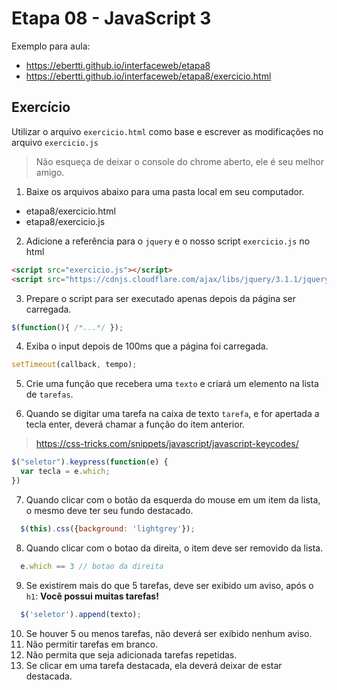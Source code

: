 # Etapa 08 - JavaScript 3

Exemplo para aula:

* https://ebertti.github.io/interfaceweb/etapa8
* https://ebertti.github.io/interfaceweb/etapa8/exercicio.html

## Exercício

Utilizar o arquivo `exercicio.html` como base e escrever as modificações no arquivo `exercicio.js`

> Não esqueça de deixar o console do chrome aberto, ele é seu melhor amigo.

1. Baixe os arquivos abaixo para uma pasta local em seu computador.

* etapa8/exercicio.html
* etapa8/exercicio.js

2. Adicione a referência para o `jquery` e o nosso script `exercicio.js` no html

```html
<script src="exercicio.js"></script>
<script src="https://cdnjs.cloudflare.com/ajax/libs/jquery/3.1.1/jquery.min.js"></script>
```

3. Prepare o script para ser executado apenas depois da página ser carregada.

```javascript
$(function(){ /*...*/ });
```

4. Exiba o input depois de 100ms que a página foi carregada.

```javascript
setTimeout(callback, tempo);
```

5. Crie uma função que recebera uma `texto` e criará um elemento na lista de `tarefas`.

6. Quando se digitar uma tarefa na caixa de texto `tarefa`, e for apertada a tecla enter, deverá chamar a função do item anterior.

> https://css-tricks.com/snippets/javascript/javascript-keycodes/

```javascript
$("seletor").keypress(function(e) {
  var tecla = e.which;
})
```

7. Quando clicar com o botão da esquerda do mouse em um item da lista, o mesmo deve ter seu fundo destacado.

```javascript
  $(this).css({background: 'lightgrey'});
```

8. Quando clicar com o botao da direita, o item deve ser removido da lista.

```javascript
  e.which == 3 // botao da direita
```

9. Se existirem mais do que 5 tarefas, deve ser exibido um aviso, após o `h1`: **Você possui muitas tarefas!**

```javascript
  $('seletor').append(texto);
```

10. Se houver 5 ou menos tarefas, não deverá ser exibido nenhum aviso.
11. Não permitir tarefas em branco.
12. Não permita que seja adicionada tarefas repetidas.
13. Se clicar em uma tarefa destacada, ela deverá deixar de estar destacada.




